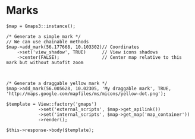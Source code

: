# Marks

	$map = Gmaps3::instance();
		
	/* Generate a simple mark */
	// We can use chainable methods
	$map->add_mark(56.177668, 10.103302)// Coordinates	
		->set('view_shadow', TRUE)		// View icons shadows
		->center(FALSE);				// Center map relative to this mark but without autofit zoom
		
	
	
	/* Generate a draggable yellow mark */
	$map->add_mark(56.005628, 10.02305, 'My draggable mark', TRUE, 'http://maps.google.com/mapfiles/ms/micons/yellow-dot.png');
	
	$template = View::factory('gmaps')
				->set('external_scripts', $map->get_apilink())
				->set('internal_scripts', $map->get_map('map_container'))
				->render();	
							
	$this->response->body($template);
			
